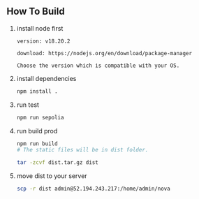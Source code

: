 ## How To Build


1. install node first

    ```
    version: v18.20.2

    download: https://nodejs.org/en/download/package-manager

    Choose the version which is compatible with your OS.
    ```

2. install dependencies

    ```bash
    npm install .
    ```

3. run test

    ```bash
    npm run sepolia
    ```

4. run build prod

    ```bash
    npm run build
    # The static files will be in dist folder.

    tar -zcvf dist.tar.gz dist
    ```

5. move dist to your server

    ```bash
    scp -r dist admin@52.194.243.217:/home/admin/nova
    ```
